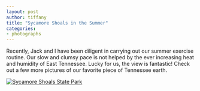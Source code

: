 ```yaml
---
layout: post
author: tiffany
title: "Sycamore Shoals in the Summer"
categories: 
- photographs
---
```


Recently, Jack and I have been diligent in carrying out our summer exercise routine. Our slow and clumsy pace is not helped by the ever increasing heat and humidity of East Tennessee. Lucky for us, the view is fantastic! Check out a few more pictures of our favorite piece of Tennessee earth.

[![Sycamore Shoals State Park](jekyll_uploads/2011/06/sycamoreshoals-4-575x382.jpg "sycamoreshoals (4)")](http://www.sweetpeonies.com/farm-photos/sycamoreshoals-4/)